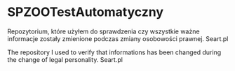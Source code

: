# SPZOOTestAutomatyczny

Repozytorium, które użyłem do sprawdzenia czy wszystkie ważne informacje zostały zmienione podczas zmiany osobowości prawnej. Seart.pl

The repository I used to verify that informations has been changed during the change of legal personality. Seart.pl
